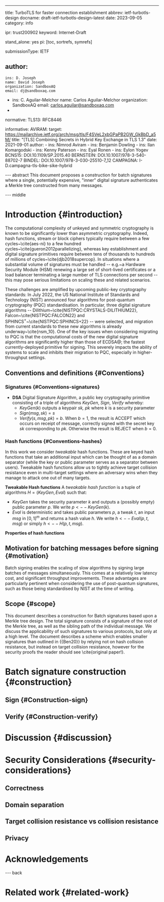 ---
title: TurboTLS for faster connection establishment
abbrev: ietf-turbotls-design
docname: draft-ietf-turbotls-design-latest
date: 2023-09-05
category: info

ipr: trust200902
keyword: Internet-Draft

stand_alone: yes
pi: [toc, sortrefs, symrefs]

submissionType: IETF

author:
  -
    ins: D. Joseph
    name: David Joseph
    organization: SandboxAQ 
    email: dj@sandboxaq.com
  -
    ins: C. Aguilar-Melchor
    name: Carlos Aguilar-Melchor
    organization: SandboxAQ
    email: carlos.aguilar@sandboxaq.com
  -

normative:
  TLS13: RFC8446

informative:
  AVIRAM:
    target: https://mailarchive.ietf.org/arch/msg/tls/F4SVeL2xbGPaPB2GW_GkBbD_a5M/
    title: "[TLS] Combining Secrets in Hybrid Key Exchange in TLS 1.3"
    date: 2021-09-01
    author:
      -
        ins: Nimrod Aviram
      -
        ins: Benjamin Dowling
      -
        ins: Ilan Komargodski
      -
        ins: Kenny Paterson
      -
        ins: Eyal Ronen
      -
        ins: Eylon Yogev
  BCNS15: DOI.10.1109/SP.2015.40
  BERNSTEIN: DOI.10.1007/978-3-540-88702-7
  BINDEL: DOI.10.1007/978-3-030-25510-7_12
  CAMPAGNA: I-D.campagna-tls-bike-sike-hybrid
  
--- abstract
This document proposes a construction for batch signatures where a single, potentially expensive, "inner" digital signature authenticates a Merkle tree constructed from many messages.

--- middle

# Introduction {#introduction}

The computational complexity of unkeyed and symmetric cryptography is known to be significantly lower than asymmetric cryptography. Indeed, hash functions, stream or block ciphers typically require between a few cycles~\cite{aes-ni} to a few hundred cycles~\cite{gueron2012parallelizing}, whereas key establishment and digital signature primitives require between tens of thousands to hundreds of millions of cycles~\cite{djb2018supercop}. In situations where a substantial volume of signatures must be handled -- e.g.~a Hardware Security Module (HSM) renewing a large set of short-lived certificates or a load balancer terminating a large number of TLS connections per second -- this may pose serious limitations on scaling these and related scenarios.

These challenges are amplified by upcoming public-key cryptography standards: In July 2022, the US National Institute of Standards and Technology (NIST) announced four algorithms for post-quantum cryptography (PQC) standardisation. In particular, three digital signature algorithms -- Dilithium~\cite{NISTPQC:CRYSTALS-DILITHIUM22}, Falcon~\cite{NISTPQC:FALCON22} and SPHINCS$^+$~\cite{NISTPQC:SPHINCS+22} -- were selected, and migration from current standards to these new algorithms is already underway~\cite{nsm_10}. One of the key issues when considering migrating to PQC is that the computational costs of the new digital signature algorithms are significantly higher than those of ECDSA\@; the fastest currently-deployed primitive for signing. This severely impacts the ability of systems to scale and inhibits their migration to PQC, especially in higher-throughput settings.



## Conventions and definitions {#Conventions}

### Signatures {#Conventions-signatures}

- **DSA** Digital Signature Algorithm, a public key cryptography primitive consisting of a triple of algorithms _KeyGen_, _Sign_, _Verify_ whereby:
  - $KeyGen(k)$ outputs a keypair _sk, pk_ where _k_ is a security parameter
  - $Sign(msg, sk) = s$
  - $Verify(s, msg, pk) = b$. When $b=1$, the result is ACCEPT which occurs on receipt of message, correctly signed with the secret key $sk$ corresponding to $pk$. Otherwise the result is REJECT when $b=0$.

 ### Hash functions {#Conventions-hashes}
 
 In this work we consider _tweakable_ hash functions. These are keyed hash functions that take an additional input which can be thought of as a domain separator (while the key or public parameter serves as a separator between users). Tweakable hash functions allow us to tightly achieve target collision resistance even in multi-target settings where an adversary wins when they manage to attack one out of many targets.

 **Tweakable Hash functions** A _tweakable hash function_ is a tuple of algorithms $H=(KeyGen, Eval)$ such that:
 - $KeyGen$ takes the security parameter $k$ and outputs a (possibly empty) public parameter $p$. We write $p <-- KeyGen(k)$.
 - $Eval$ is deterministic and takes public parameters $p$, a tweak $t$, an input $msg$ in $[0,1]^m$ and returns a hash value $h$. We write $h <-- Eval(p,t,msg)$ or simply $h <-- H(p,t,msg)$.

 **Properties of hash functions**

## Motivation for batching messages before signing {#motivation}

Batch signing enables the scaling of slow algorithms by signing large batches of messages simultaneously. This comes at a relatively low latency cost, and significant throughput improvements. These advantages are particularly pertinent when considering the use of post-quantum signatures, such as those being standardised by NIST at the time of writing.


## Scope {#scope}

This document describes a construction for Batch signatures based upon a Merkle tree design. The total signature consists of a signature of the root of the Merkle tree, as well as the sibling path of the individual message. We discuss the applicability of such signatures to various protocols, but only at a high level. The document describes a scheme which enables smaller signatures than outlined in {{Ben20}} by relying not on hash collision resistance, but instead on target collision resistance, however for the security proofs the reader should see \cite{original paper!}.

# Batch signature construction {#construction}           



## Sign {#Construction-sign}

## Verify {#Construction-verify}


# Discussion {#discussion}

<!-- Hybrid?  Can just do any other hybrid construction scheme, have BSign just call that internally as S.Sign, and S.Verify. We should consider the separability concerns etc though. -->
<!-- How are tree id's generated in a cross-instantiation-secure way? Are we worried about collisions? λ only ranges up to 256. -->
<!-- Maybe domain separate the tree hash function H with a label prefix before the rest -->


# Security Considerations {#security-considerations}

## Correctness

## Domain separation

## Target collision resistance vs collision resistance

## Privacy

# Acknowledgements



--- back

# Related work {#related-work}



